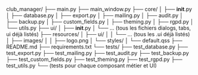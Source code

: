club_manager/
├── main.py
├── main_window.py
├── core/
│   ├── __init__.py
│   ├── database.py
│   ├── export.py
│   ├── mailing.py
│   ├── audit.py
│   ├── backup.py
│   ├── custom_fields.py
│   ├── theming.py
│   ├── rgpd.py
│   └── utils.py
├── ui/
│   ├── __init__.py
│   └── ... (tous les fichiers dialogs, tabs, ui déjà listés)
├── resources/
│   ├── ui/
│   │   └── ... (tous les .ui déjà listés)
│   ├── images/
│   │   ├── logo.png
│   └── styles/
│       └── default.qss
├── README.md
├── requirements.txt
└── tests/
    ├── test_database.py
    ├── test_export.py
    ├── test_mailing.py
    ├── test_audit.py
    ├── test_backup.py
    ├── test_custom_fields.py
    ├── test_theming.py
    ├── test_rgpd.py
    ├── test_utils.py
    └── (tests pour chaque composant métier et UI)